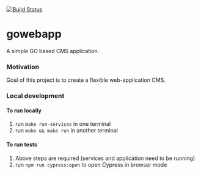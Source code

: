 [![Build Status](https://travis-ci.org/coda-it/gowebapp.svg?branch=master)](https://travis-ci.org/coda-it/gowebapp)

# gowebapp
A simple GO based CMS application.

### Motivation
Goal of this project is to create a flexible web-application CMS. 

### Local development
#### To run locally
1. run `make run-services` in one terminal
2. run `make && make run` in another terminal  

#### To run tests
1. Above steps are required (services and application need to be running)
3. run `npm run cypress:open` to open Cypress in browser mode
